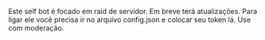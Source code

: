 Este self bot é focado em raid de servidor.
Em breve terá atualizações.
Para ligar ele você precisa ir no arquivo config.json e colocar seu token lá.
Use com moderação.

